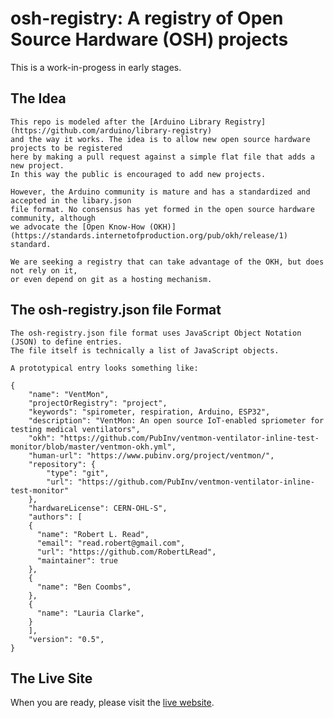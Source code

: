 # osh-registry: A registry of Open Source Hardware (OSH) projects


This is a work-in-progess in early stages.

## The Idea

    This repo is modeled after the [Arduino Library Registry](https://github.com/arduino/library-registry)
    and the way it works. The idea is to allow new open source hardware projects to be registered
    here by making a pull request against a simple flat file that adds a new project.
    In this way the public is encouraged to add new projects.

    However, the Arduino community is mature and has a standardized and accepted in the libary.json
    file format. No consensus has yet formed in the open source hardware community, although
    we advocate the [Open Know-How (OKH)](https://standards.internetofproduction.org/pub/okh/release/1)
    standard.

    We are seeking a registry that can take advantage of the OKH, but does not rely on it,
    or even depend on git as a hosting mechanism.

## The osh-registry.json file Format

    The osh-registry.json file format uses JavaScript Object Notation (JSON) to define entries.
    The file itself is technically a list of JavaScript objects.

    A prototypical entry looks something like:

```
{
    "name": "VentMon",
    "projectOrRegistry": "project",
    "keywords": "spirometer, respiration, Arduino, ESP32",
    "description": "VentMon: An open source IoT-enabled spriometer for testing medical ventilators",
    "okh": "https://github.com/PubInv/ventmon-ventilator-inline-test-monitor/blob/master/ventmon-okh.yml",
    "human-url": "https://www.pubinv.org/project/ventmon/",
    "repository": {
        "type": "git",
        "url": "https://github.com/PubInv/ventmon-ventilator-inline-test-monitor"
    },
    "hardwareLicense": CERN-OHL-S",
    "authors": [
    {
      "name": "Robert L. Read",
      "email": "read.robert@gmail.com",
      "url": "https://github.com/RobertLRead",
      "maintainer": true
    },
    {
      "name": "Ben Coombs",
    },
    {
      "name": "Lauria Clarke",
    }
    ],
    "version": "0.5",
}
```

## The Live Site
When you are ready, please visit the [live website](https://pubinv.github.io/osh-registry/).
